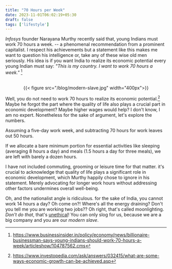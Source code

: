 ```yaml
---
title: "70 Hours per Week"
date: 2023-11-01T06:02:19+05:30
draft: false
tags: ['lifestyle']
---
```


_Infosys_ founder Narayana Murthy recently said that, young Indians must work 70 hours a week. -- a phenomenal recommendation from a prominent capitalist. I respect his achievements but a statement like this makes me want to question his intelligence or, take any of these wise old men seriously. His idea is if you want India to realize its economic potential every young Indian must say: _"This is my country. I want to work 70 hours a week."_ [^1]

<br> 

<center>
{{< figure src="/blog/modern-slave.jpg" width="400px">}} 
</center>


Well, you do not need to work 70 hours to realize its economic potential.[^2] Maybe he forgot the part where the quality of life also plays a crucial part in economic development? Maybe higher wages would help? I don't know, I am no expert. Nonetheless for the sake of argument, let's explore the numbers.

Assuming a five-day work week, and subtracting 70 hours for work leaves out 50 hours. 

If we allocate a bare minimum portion for essential activities like sleeping (averaging 8 hours a day) and meals (1.5 hours a day for three meals), we are left with barely a dozen hours.

I have not included commuting, grooming or leisure time for that matter. it's crucial to acknowledge that quality of life plays a significant role in economic development, which Murthy happily chose to ignore in his statement. Merely advocating for longer work hours without addressing other factors undermines overall well-being.


Oh, and the nationalist angle is ridiculous. for the sake of India, you cannot work 14 hours a day? Oh come on?! Where's all the energy draining? Don't you tell me you are working two jobs?? Oh right, that's called moonlighting. *Don't do that*, that's [unethical](https://economictimes.indiatimes.com/tech/information-tech/infosys-warns-employees-on-moonlighting-says-could-lead-to-termination/articleshow/94169072.cms)! You can only slog for us, because we are a big company and
you are our *modern slave*.


[^1]: https://www.businessinsider.in/policy/economy/news/billionaire-businessman-says-young-indians-should-work-70-hours-a-week/articleshow/104787562.cms
[^2]: https://www.investopedia.com/ask/answers/032415/what-are-some-ways-economic-growth-can-be-achieved.asp
